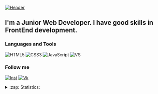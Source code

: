[![Header](https://github.com/IT-Kitty/IT-Klaper/blob/main/assets/cat.jpg)](https://www.instagram.com/it_web_site/)


## I'm a Junior Web Developer. I have good skills in FrontEnd development.   

### Languages and Tools
![HTML5](https://img.shields.io/badge/HTML-bd0000?style=flat-square&logo=html5&logoColor=f2d00c)
![CSS3](https://img.shields.io/badge/CSS-bd0000?style=flat-square&logo=CSS3&logoColor=2aa9e0)
![JavaScript](https://img.shields.io/badge/JavaScript-bd0000?style=flat-square&logo=javascript)
![VS](https://img.shields.io/badge/VS_code-bd0000?style=flat-square&logo=Visual-studio&logoColor=2aa9e0)

### Follow me
[![Inst](https://img.shields.io/badge/INSTAGRAM-000000?style=flat-square&logo=Instagram&logoColor=a436b4)](https://www.instagram.com/it_web_site/)
[![Vk](https://img.shields.io/badge/VK-000000?style=flat-square&logo=vk&logoColor=2787f5)](https://vk.com/id272643731)

<details>
  <summary>:zap: Statistics:</summary>
   <img align="left" alt="Kate Kovtun's GitHub Stats" src="https://github-readme-stats.vercel.app/api/top-langs/?username=IT-Kitty&langs_count=8&layout=compact&theme=tokyonight" />
    <br />
    <img align="left" alt="Kate Kovtun's GitHub Stats" src="https://github-readme-stats.vercel.app/api?username=IT-Kitty&show_icons=true&theme=tokyonight" />
</details>

